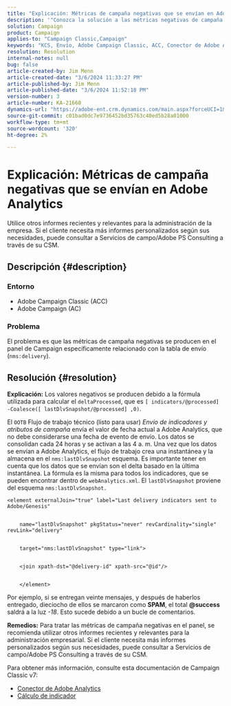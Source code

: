 ```yaml
---
title: "Explicación: Métricas de campaña negativas que se envían en Adobe Analytics"
description: '"Conozca la solución a las métricas negativas de campaña que se producen en el panel específicamente relacionadas con la tabla Entrega (nms:delivery)".'
solution: Campaign
product: Campaign
applies-to: "Campaign Classic,Campaign"
keywords: "KCS, Envío, Adobe Campaign Classic, ACC, Conector de Adobe Analytics, Adobe Analytics, AA, Solución de problemas, Adobe Campaign, AC, métricas de campaña negativas"
resolution: Resolution
internal-notes: null
bug: false
article-created-by: Jim Menn
article-created-date: "3/6/2024 11:33:27 PM"
article-published-by: Jim Menn
article-published-date: "3/6/2024 11:52:18 PM"
version-number: 3
article-number: KA-21660
dynamics-url: "https://adobe-ent.crm.dynamics.com/main.aspx?forceUCI=1&pagetype=entityrecord&etn=knowledgearticle&id=4a6671ea-11dc-ee11-904d-6045bd006268"
source-git-commit: c01bad0dc7e9736452bd35763c40ed5b28a01000
workflow-type: tm+mt
source-wordcount: '320'
ht-degree: 2%

---
```


# Explicación: Métricas de campaña negativas que se envían en Adobe Analytics


Utilice otros informes recientes y relevantes para la administración de la empresa. Si el cliente necesita más informes personalizados según sus necesidades, puede consultar a Servicios de campo/Adobe PS Consulting a través de su CSM.

## Descripción {#description}


### <b>Entorno</b>

- Adobe Campaign Classic (ACC)
- Adobe Campaign (AC)




### <b>Problema</b>

El problema es que las métricas de campaña negativas se producen en el panel de Campaign específicamente relacionado con la tabla de envío (`nms:delivery`).


## Resolución {#resolution}

<b>Explicación:</b>
Los valores negativos se producen debido a la fórmula utilizada para calcular el `deltaProcessed`, que es `[ indicators/@processed] -Coalesce([ lastDlvSnapshot/@processed] ,0)`.

El `OOTB` Flujo de trabajo técnico (listo para usar) *Envío de indicadores y atributos de campaña* envía el valor de fecha actual a Adobe Analytics, que no debe considerarse una fecha de evento de envío. Los datos se consolidan cada 24 horas y se activan a las 4 a. m. Una vez que los datos se envían a Adobe Analytics, el flujo de trabajo crea una instantánea y la almacena en el `nms:lastDlvSnapshot` esquema. Es importante tener en cuenta que los datos que se envían son el delta basado en la última instantánea. La fórmula es la misma para todos los indicadores, que se pueden encontrar dentro de `webAnalytics.xml`. El `lastDlvSnapshot` proviene del esquema `nms:lastDlvSnapshot.`




```
<element externalJoin="true" label="Last delivery indicators sent to Adobe/Genesis"


    name="lastDlvSnapshot" pkgStatus="never" revCardinality="single" revLink="delivery"


    target="nms:lastDlvSnapshot" type="link">


    <join xpath-dst="@delivery-id" xpath-src="@id"/>


    </element>
```


Por ejemplo, si se entregan veinte mensajes, y después de haberlos entregado, dieciocho de ellos se marcaron como <b>SPAM</b>, el total <b>@success</b> saldrá a la luz *-18*. Esto sucede debido a un bucle de comentarios.

<b>Remedios:</b>
Para tratar las métricas de campaña negativas en el panel, se recomienda utilizar otros informes recientes y relevantes para la administración empresarial. Si el cliente necesita más informes personalizados según sus necesidades, puede consultar a Servicios de campo/Adobe PS Consulting a través de su CSM.

Para obtener más información, consulte esta documentación de Campaign Classic v7:



- [Conector de Adobe Analytics](https://experienceleague.adobe.com/docs/campaign-classic/using/getting-started/connectors/analytics-connector/adobe-analytics-connector.html)
- [Cálculo de indicador](https://experienceleague.adobe.com/docs/campaign-classic/using/reporting/reports-on-deliveries/indicator-calculation.html)

